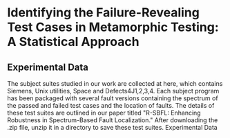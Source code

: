 # Identifying the Failure-Revealing Test Cases in Metamorphic Testing: A Statistical Approach
## Experimental Data
The subject suites studied in our work are collected at here, which contains Siemens, Unix utilities, Space and Defects4J1,2,3,4. Each subject program has been packaged with several fault versions containing the spectrum of the passed and failed test cases and the location of faults. The details of these test suites are outlined in our paper titled "R-SBFL: Enhancing Robustness in Spectrum-Based Fault Localization." After downloading the .zip file, unzip it in a directory to save these test suites.
Experimental Data
